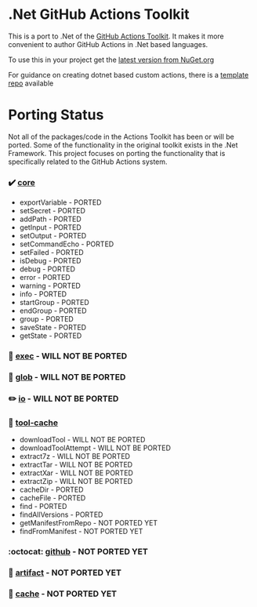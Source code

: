 # .Net GitHub Actions Toolkit

This is a port to .Net of the [GitHub Actions Toolkit](https://github.com/actions/toolkit).  It makes it more convenient to author GitHub Actions in .Net based languages.

To use this in your project get the [latest version from NuGet.org](https://www.nuget.org/packages/DotnetActionsToolkit/)

For guidance on creating dotnet based custom actions, there is a [template repo](https://github.com/OctoGeeks/dotnet-action-template) available

# Porting Status

Not all of the packages/code in the Actions Toolkit has been or will be ported. Some of the functionality in the original toolkit exists in the .Net Framework. This project focuses on porting the functionality that is specifically related to the GitHub Actions system.

### :heavy_check_mark: [core](https://github.com/actions/toolkit/tree/main/packages/core)
- exportVariable - PORTED
- setSecret - PORTED
- addPath - PORTED
- getInput - PORTED
- setOutput - PORTED
- setCommandEcho - PORTED
- setFailed - PORTED
- isDebug - PORTED
- debug - PORTED
- error - PORTED
- warning - PORTED
- info - PORTED
- startGroup - PORTED
- endGroup - PORTED
- group - PORTED
- saveState - PORTED
- getState - PORTED

### :runner: [exec](https://github.com/actions/toolkit/blob/main/packages/exec) - WILL NOT BE PORTED

### :ice_cream: [glob](https://github.com/actions/toolkit/blob/main/packages/glob) - WILL NOT BE PORTED

### :pencil2: [io](https://github.com/actions/toolkit/blob/main/packages/io) - WILL NOT BE PORTED

### :hammer: [tool-cache](https://github.com/actions/toolkit/tree/main/packages/tool-cache)
- downloadTool - WILL NOT BE PORTED
- downloadToolAttempt - WILL NOT BE PORTED
- extract7z - WILL NOT BE PORTED
- extractTar - WILL NOT BE PORTED
- extractXar - WILL NOT BE PORTED
- extractZip - WILL NOT BE PORTED
- cacheDir - PORTED
- cacheFile - PORTED
- find - PORTED
- findAllVersions - PORTED
- getManifestFromRepo - NOT PORTED YET
- findFromManifest - NOT PORTED YET

### :octocat: [github](https://github.com/actions/toolkit/blob/main/packages/github) - NOT PORTED YET

### :floppy_disk: [artifact](https://github.com/actions/toolkit/blob/main/packages/artifact) - NOT PORTED YET

### :dart: [cache](https://github.com/actions/toolkit/blob/main/packages/cache) - NOT PORTED YET
